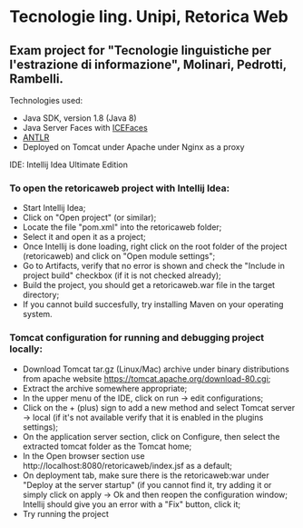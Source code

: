 # Tecnologie ling. Unipi, Retorica Web
## Exam project for "Tecnologie linguistiche per l'estrazione di informazione", Molinari, Pedrotti, Rambelli.

Technologies used:
* Java SDK, version 1.8 (Java 8)
* Java Server Faces with [ICEFaces](http://www.icesoft.org/java/home.jsf)
* [ANTLR](http://www.antlr.org/) 
* Deployed on Tomcat under Apache under Nginx as a proxy

IDE:
Intellij Idea Ultimate Edition


### To open the retoricaweb project with Intellij Idea:
* Start Intellij Idea;
* Click on "Open project" (or similar);
* Locate the file "pom.xml" into the retoricaweb folder;
* Select it and open it as a project;
* Once Intellij is done loading, right click on the root folder of the project (retoricaweb) and click on "Open module settings";
* Go to Artifacts, verify that no error is shown and check the "Include in project build" checkbox (if it is not checked already);
* Build the project, you should get a retoricaweb.war file in the target directory;
* If you cannot build succesfully, try installing Maven on your operating system.

### Tomcat configuration for running and debugging project locally:
* Download Tomcat tar.gz (Linux/Mac) archive under binary distributions from apache website https://tomcat.apache.org/download-80.cgi;
* Extract the archive somewhere appropriate;
* In the upper menu of the IDE, click on run -> edit configurations;
* Click on the + (plus) sign to add a new method and select Tomcat server -> local (if it's not available verify that it is enabled in the plugins settings);
* On the application server section, click on Configure, then select the extracted tomcat folder as the Tomcat home;
* In the Open browser section use http://localhost:8080/retoricaweb/index.jsf as a default;
* On deployment tab, make sure there is the retoricaweb:war under "Deploy at the server startup" (if you cannot find it, try adding it or simply click on apply -> Ok and then reopen the configuration window; Intellij should give you an error with a "Fix" button, click it;
* Try running the project


